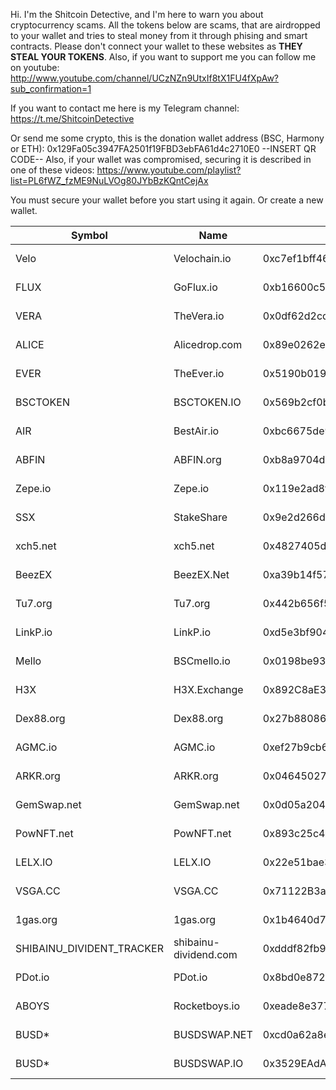 Hi. I'm the Shitcoin Detective, and I'm here to warn you about cryptocurrency scams.
All the tokens below are scams, that are airdropped to your wallet and tries to steal money from it through phising and smart contracts.
Please don't connect your wallet to these websites as **THEY STEAL YOUR TOKENS**.
Also, if you want to support me you can follow me on youtube: http://www.youtube.com/channel/UCzNZn9UtxIf8tX1FU4fXpAw?sub_confirmation=1

If you want to contact me here is my Telegram channel: https://t.me/ShitcoinDetective

Or send me some crypto, this is the donation wallet address (BSC, Harmony or ETH): 0x129Fa05c3947FA2501f19FBD3ebFA61d4c2710E0
--INSERT QR CODE--
Also, if your wallet was compromised, securing it is described in one of these videos: https://www.youtube.com/playlist?list=PL6fWZ_fzME9NuLVOg80JYbBzKQntCejAx

You must secure your wallet before you start using it again. Or create a new wallet.


| Symbol        | Name          | Address                            | Video |Website       |
| ------------- | ------------- | ---------------------------------- | ------------- |  ------------- |
| Velo  | Velochain.io  | 0xc7ef1bff46cd025509cf5e55fa5cd5c14793cbff | https://www.youtube.com/watch?v=Qvy7JFD75as | DEAD
| FLUX  | GoFlux.io  | 0xb16600c510b0f323dee2cb212924d90e58864421 | https://www.youtube.com/watch?v=45V6oyWMu80 | DEAD 
| VERA | TheVera.io |  0x0df62d2cd80591798721ddc93001afe868c367ff | https://www.youtube.com/watch?v=szacwDYSCwc | DEAD
| ALICE | Alicedrop.com | 0x89e0262ec34311564b4e43d416218d38d4db879c | https://www.youtube.com/watch?v=ONJzMEvel2E | DEAD
| EVER | TheEver.io | 0x5190b01965b6e3d786706fd4a999978626c19880 | https://www.youtube.com/watch?v=YktQJVPJYiE |  DEAD
| BSCTOKEN | BSCTOKEN.IO | 0x569b2cf0b745ef7fad04e8ae226251814b3395f9 |https://www.youtube.com/watch?v=w8ChVZmgZ28 | DEAD
| AIR | BestAir.io | 0xbc6675de91e3da8eac51293ecb87c359019621cf |  https://www.youtube.com/watch?v=Y_64hlLoEGs | Redirected/Alive
| ABFIN | ABFIN.org | 0xb8a9704d48c3e3817cc17bc6d350b00d7caaecf6 | https://www.youtube.com/watch?v=M4rwlfzYskw | DEAD
| Zepe.io | Zepe.io | 0x119e2ad8f0c85c6f61afdf0df69693028cdc10be | https://www.youtube.com/watch?v=6XkK7lBzXy8 | Alive
| SSX | StakeShare | 0x9e2d266d6c90f6c0d80a88159b15958f7135b8af | https://www.youtube.com/watch?v=yCY8HY2np-k | Alive and dropping
| xch5.net | xch5.net | 0x4827405d992d4d42f9ff4bb9d13ec9b616a75278 |  https://www.youtube.com/watch?v=I4Li46dRuWQ | DEAD
| BeezEX | BeezEX.Net | 0xa39b14f57087aa5f16b941e5ec182b84a5432aa7 | https://www.youtube.com/watch?v=ZkO95t8aXIw | SSL warning?
| Tu7.org | Tu7.org | 0x442b656f5a5c3dd09790951810c5a15ea5295b51 | https://www.youtube.com/watch?v=q3GApqxwtMM | DEAD
| LinkP.io | LinkP.io | 0xd5e3bf9045cfb1e6ded4b35d1b9c34be16d6eec3 | https://www.youtube.com/watch?v=H3EOj7JJYO8 | Redirected/Alive
| Mello | BSCmello.io | 0x0198be93b7cae38da7e2fd966946412cc36447bf | https://www.youtube.com/watch?v=IApklbFY5rs | DEAD
| H3X | H3X.Exchange | 0x892C8aE31c809a2E9DEa97e10d09457a685c8E15 | https://www.youtube.com/watch?v=Rw33HoC0nY0 | DEAD
| Dex88.org | Dex88.org | 0x27b880865395da6cda9c407e5edfcc32184cf429 | https://www.youtube.com/watch?v=2XF1foeTA4o | Alive
| AGMC.io | AGMC.io | 0xef27b9cb67aa93ec3494a60f1ea9380e86175b26 | https://www.youtube.com/watch?v=8rnId1jgasY | Alive
| ARKR.org | ARKR.org | 0x04645027122c9f152011f128c7085449b27cb6d7 | https://www.youtube.com/watch?v=sL2YOq0KgkQ | Alive
| GemSwap.net | GemSwap.net | 0x0d05a204e27e4815f1f5afdb9d82aa221aa0bdfa | https://www.youtube.com/watch?v=f24Fn3KiSb0 | Alive
| PowNFT.net | PowNFT.net | 0x893c25c46bfaa9b66cd557837d32af3fe264a07b | https://www.youtube.com/watch?v=eemUsYJcFUk | Alive
| LELX.IO | LELX.IO | 0x22e51bae3f545255e115090202a23c7ede0b00b9 | https://www.youtube.com/watch?v=5r1u3LeWjVg | Warning/Alive
| VSGA.CC | VSGA.CC | 0x71122B3aADcE1eF7Bc5bB4A2A644Af0B478aF548 | https://www.youtube.com/watch?v=2SCanRX-rwI | DEAD
| 1gas.org | 1gas.org | 0x1b4640d79a124520a73ed6284a549e89f52dae54 | https://www.youtube.com/watch?v=_Gx3PQrkyzc_ | Alive
| SHIBAINU_DIVIDENT_TRACKER | shibainu-dividend.com | 0xdddf82fb98530243fcf8d4b8dc452f918c3ac4ac | https://www.youtube.com/watch?v=8xNY5RNNWXk | Alive
| PDot.io | PDot.io | 0x8bd0e87273364ebbe3482efc166f7e0d34d82c25 | https://www.youtube.com/watch?v=TuzkPLUuPLg | Warning/Alive
| ABOYS | Rocketboys.io | 0xeade8e37700a34b196142d9962858d2a137e6eb8 | https://www.youtube.com/watch?v=i8gj5Jw9q_Y | Dead? 
| BUSD* | BUSDSWAP.NET | 0xcd0a62a8e7080ffba5373c2c759f896b2518f846 | https://www.youtube.com/watch?v=VMHZrOCvcP0 | Alive
| BUSD* | BUSDSWAP.IO | 0x3529EAdAcb3375eD37124c40Ada9827A6B0eC2e1 | https://www.youtube.com/watch?v=VMHZrOCvcP0 | Alive
